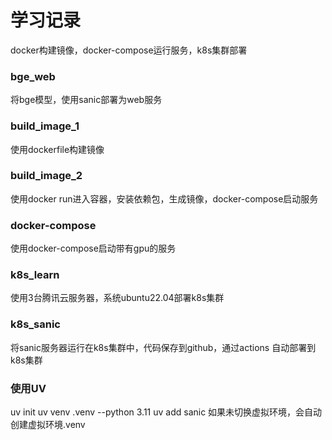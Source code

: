 # 学习记录

docker构建镜像，docker-compose运行服务，k8s集群部署

### bge_web

将bge模型，使用sanic部署为web服务

### build_image_1

使用dockerfile构建镜像

### build_image_2

使用docker run进入容器，安装依赖包，生成镜像，docker-compose启动服务

### docker-compose

使用docker-compose启动带有gpu的服务

### k8s_learn

使用3台腾讯云服务器，系统ubuntu22.04部署k8s集群

### k8s_sanic

将sanic服务器运行在k8s集群中，代码保存到github，通过actions 自动部署到k8s集群

### 使用UV

uv init
uv venv .venv --python 3.11
uv add sanic
如果未切换虚拟环境，会自动创建虚拟环境.venv
